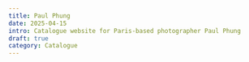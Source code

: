 ```yaml
---
title: Paul Phung
date: 2025-04-15
intro: Catalogue website for Paris-based photographer Paul Phung
draft: true
category: Catalogue
---
```


